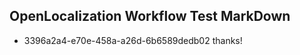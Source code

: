 ## OpenLocalization Workflow Test MarkDown
* 3396a2a4-e70e-458a-a26d-6b6589dedb02 thanks!

<!--HONumber=Jul16_HO2-->


